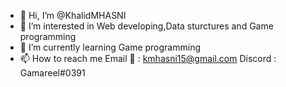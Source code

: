 - 👋 Hi, I’m @KhalidMHASNI
- 👀 I’m interested in Web developing,Data sturctures and Game programming
- 🌱 I’m currently learning Game programming
- 📫 How to reach me 
       Email 📧 : kmhasni15@gmail.com
       Discord  : Gamareel#0391

<!---
KhalidMHASNI/KhalidMHASNI is a ✨ special ✨ repository because its `README.md` (this file) appears on your GitHub profile.
You can click the Preview link to take a look at your changes.
--->

